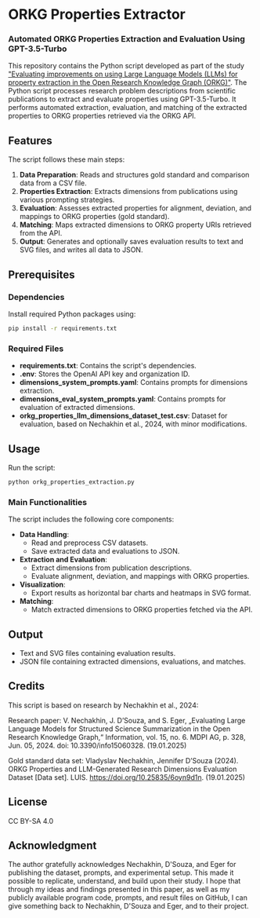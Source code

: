 # ORKG Properties Extractor

### Automated ORKG Properties Extraction and Evaluation Using GPT-3.5-Turbo

This repository contains the Python script developed as part of the study ["Evaluating improvements on using Large Language Models (LLMs) for property extraction in the Open Research Knowledge Graph (ORKG)"](https://doi.org/10.48550/arXiv.2502.10768). The Python script processes research problem descriptions from scientific publications to extract and evaluate properties using GPT-3.5-Turbo. It performs automated extraction, evaluation, and matching of the extracted properties to ORKG properties retrieved via the ORKG API.

## Features

The script follows these main steps:

1. **Data Preparation**: Reads and structures gold standard and comparison data from a CSV file.
2. **Properties Extraction**: Extracts dimensions from publications using various prompting strategies.
3. **Evaluation**: Assesses extracted properties for alignment, deviation, and mappings to ORKG properties (gold standard).
4. **Matching**: Maps extracted dimensions to ORKG property URIs retrieved from the API.
5. **Output**: Generates and optionally saves evaluation results to text and SVG files, and writes all data to JSON.

## Prerequisites

### Dependencies
Install required Python packages using:
```bash
pip install -r requirements.txt
```

### Required Files
- **requirements.txt**: Contains the script's dependencies.
- **.env**: Stores the OpenAI API key and organization ID.
- **dimensions_system_prompts.yaml**: Contains prompts for dimensions extraction.
- **dimensions_eval_system_prompts.yaml**: Contains prompts for evaluation of extracted dimensions.
- **orkg_properties_llm_dimensions_dataset_test.csv**: Dataset for evaluation, based on Nechakhin et al., 2024, with minor modifications.

## Usage

Run the script:
```bash
python orkg_properties_extraction.py
```

### Main Functionalities

The script includes the following core components:
- **Data Handling**:
  - Read and preprocess CSV datasets.
  - Save extracted data and evaluations to JSON.
- **Extraction and Evaluation**:
  - Extract dimensions from publication descriptions.
  - Evaluate alignment, deviation, and mappings with ORKG properties.
- **Visualization**:
  - Export results as horizontal bar charts and heatmaps in SVG format.
- **Matching**:
  - Match extracted dimensions to ORKG properties fetched via the API.

## Output

- Text and SVG files containing evaluation results.
- JSON file containing extracted dimensions, evaluations, and matches.

## Credits

This script is based on research by Nechakhin et al., 2024:

Research paper: V. Nechakhin, J. D’Souza, and S. Eger, „Evaluating Large Language Models for Structured Science Summarization in the Open Research Knowledge Graph,“ Information, vol. 15, no. 6. MDPI AG, p. 328, Jun. 05, 2024. doi: 10.3390/info15060328. (19.01.2025)

Gold standard data set: Vladyslav Nechakhin, Jennifer D’Souza (2024). ORKG Properties and LLM-Generated Research Dimensions Evaluation Dataset [Data set]. LUIS. https://doi.org/10.25835/6oyn9d1n. (19.01.2025)

## License

CC BY-SA 4.0

## Acknowledgment

The author gratefully acknowledges Nechakhin, D'Souza, and Eger for publishing the dataset, prompts, and experimental setup. This made it possible to replicate, understand, and build upon their study. I hope that through my ideas and findings presented in this paper, as well as my publicly available program code, prompts, and result files on GitHub, I can give something back to Nechakhin, D'Souza and Eger, and to their project.
